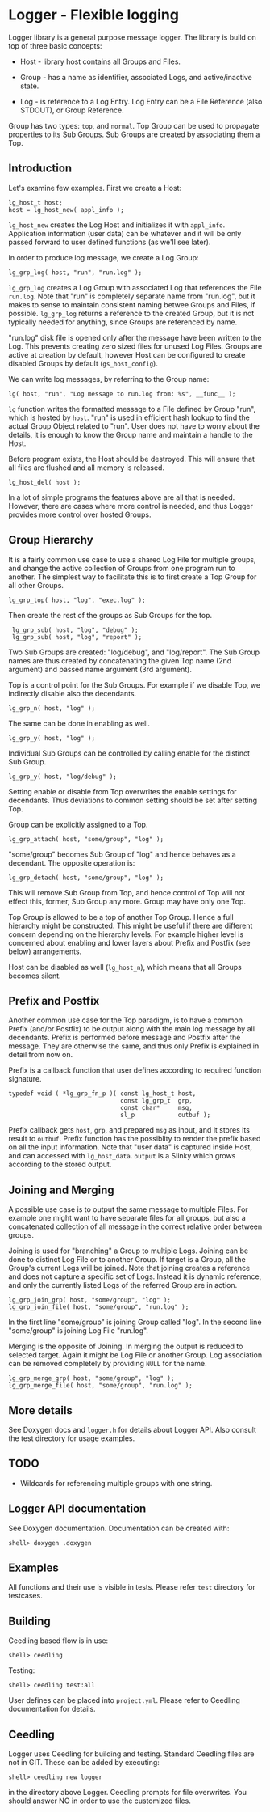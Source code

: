 # Logger - Flexible logging

Logger library is a general purpose message logger. The library is
build on top of three basic concepts:

* Host - library host contains all Groups and Files.

* Group - has a name as identifier, associated Logs, and
  active/inactive state.

* Log - is reference to a Log Entry. Log Entry can be a File Reference
  (also STDOUT), or Group Reference.

Group has two types: `top`, and `normal`. Top Group can be used to
propagate properties to its Sub Groups. Sub Groups are created by
associating them a Top.

## Introduction

Let's examine few examples. First we create a Host:

    lg_host_t host;
    host = lg_host_new( appl_info );

`lg_host_new` creates the Log Host and initializes it with
`appl_info`. Application information (user data) can be whatever and
it will be only passed forward to user defined functions (as we'll see
later).

In order to produce log message, we create a Log Group:

    lg_grp_log( host, "run", "run.log" );

`lg_grp_log` creates a Log Group with associated Log that references
the File `run.log`. Note that "run" is completely separate name from
"run.log", but it makes to sense to maintain consistent naming betwee
Groups and Files, if possible. `lg_grp_log` returns a reference to the
created Group, but it is not typically needed for anything, since
Groups are referenced by name.

"run.log" disk file is opened only after the message have been written
to the Log. This prevents creating zero sized files for unused Log
Files. Groups are active at creation by default, however Host can be
configured to create disabled Groups by default (`gs_host_config`).

We can write log messages, by referring to the Group name:

    lg( host, "run", "Log message to run.log from: %s", __func__ );

`lg` function writes the formatted message to a File defined by Group
"run", which is hosted by `host`. "run" is used in efficient hash
lookup to find the actual Group Object related to "run". User does not
have to worry about the details, it is enough to know the Group name
and maintain a handle to the Host.

Before program exists, the Host should be destroyed. This will ensure
that all files are flushed and all memory is released.

    lg_host_del( host );

In a lot of simple programs the features above are all that is
needed. However, there are cases where more control is needed, and
thus Logger provides more control over hosted Groups.


## Group Hierarchy

It is a fairly common use case to use a shared Log File for multiple
groups, and change the active collection of Groups from one program
run to another. The simplest way to facilitate this is to first create
a Top Group for all other Groups.

    lg_grp_top( host, "log", "exec.log" );

Then create the rest of the groups as Sub Groups for the top.

     lg_grp_sub( host, "log", "debug" );
     lg_grp_sub( host, "log", "report" );

Two Sub Groups are created: "log/debug", and "log/report". The Sub
Group names are thus created by concatenating the given Top name (2nd
argument) and passed name argument (3rd argument).

Top is a control point for the Sub Groups. For example if we disable
Top, we indirectly disable also the decendants.

    lg_grp_n( host, "log" );

The same can be done in enabling as well.

    lg_grp_y( host, "log" );

Individual Sub Groups can be controlled by calling enable for the
distinct Sub Group.

    lg_grp_y( host, "log/debug" );

Setting enable or disable from Top overwrites the enable settings for
decendants. Thus deviations to common setting should be set after
setting Top.

Group can be explicitly assigned to a Top.

    lg_grp_attach( host, "some/group", "log" );

"some/group" becomes Sub Group of "log" and hence behaves as a
decendant. The opposite operation is:

    lg_grp_detach( host, "some/group", "log" );

This will remove Sub Group from Top, and hence control of Top will not
effect this, former, Sub Group any more. Group may have only one Top.

Top Group is allowed to be a top of another Top Group. Hence a full
hierarchy might be constructed. This might be useful if there are
different concern depending on the hierarchy levels. For example
higher level is concerned about enabling and lower layers about Prefix
and Postfix (see below) arrangements.

Host can be disabled as well (`lg_host_n`), which means that all
Groups becomes silent.


## Prefix and Postfix

Another common use case for the Top paradigm, is to have a common
Prefix (and/or Postfix) to be output along with the main log message
by all decendants. Prefix is performed before message and Postfix
after the message. They are otherwise the same, and thus only Prefix
is explained in detail from now on.

Prefix is a callback function that user defines according to required
function signature.

    typedef void ( *lg_grp_fn_p )( const lg_host_t host,
                                   const lg_grp_t  grp,
                                   const char*     msg,
                                   sl_p            outbuf );

Prefix callback gets `host`, `grp`, and prepared `msg` as input, and
it stores its result to `outbuf`. Prefix function has the possiblity
to render the prefix based on all the input information. Note that
"user data" is captured inside Host, and can accessed with
`lg_host_data`. `output` is a Slinky which grows according to the
stored output.


## Joining and Merging

A possible use case is to output the same message to multiple
Files. For example one might want to have separate files for all
groups, but also a concatenated collection of all message in the
correct relative order between groups.

Joining is used for "branching" a Group to multiple Logs. Joining can
be done to distinct Log File or to another Group. If target is a
Group, all the Group's current Logs will be joined. Note that joining
creates a reference and does not capture a specific set of
Logs. Instead it is dynamic reference, and only the currently listed
Logs of the referred Group are in action.

    lg_grp_join_grp( host, "some/group", "log" );
    lg_grp_join_file( host, "some/group", "run.log" );

In the first line "some/group" is joining Group called "log". In the
second line "some/group" is joining Log File "run.log".

Merging is the opposite of Joining. In merging the output is reduced
to selected target. Again it might be Log File or another Group. Log
association can be removed completely by providing `NULL` for the
name.

    lg_grp_merge_grp( host, "some/group", "log" );
    lg_grp_merge_file( host, "some/group", "run.log" );



## More details

See Doxygen docs and `logger.h` for details about Logger API. Also
consult the test directory for usage examples.



## TODO

* Wildcards for referencing multiple groups with one string.




## Logger API documentation

See Doxygen documentation. Documentation can be created with:

    shell> doxygen .doxygen


## Examples

All functions and their use is visible in tests. Please refer `test`
directory for testcases.


## Building

Ceedling based flow is in use:

    shell> ceedling

Testing:

    shell> ceedling test:all

User defines can be placed into `project.yml`. Please refer to
Ceedling documentation for details.


## Ceedling

Logger uses Ceedling for building and testing. Standard Ceedling files
are not in GIT. These can be added by executing:

    shell> ceedling new logger

in the directory above Logger. Ceedling prompts for file
overwrites. You should answer NO in order to use the customized files.
